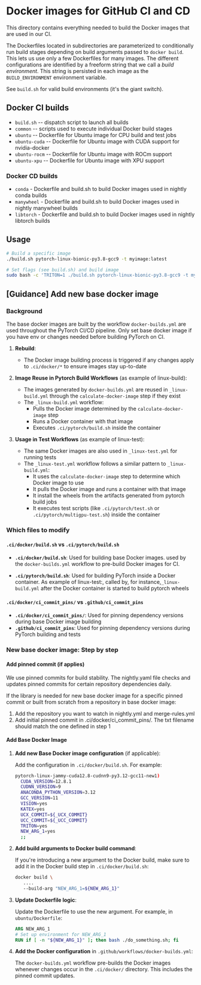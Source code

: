 # Docker images for GitHub CI and CD

This directory contains everything needed to build the Docker images
that are used in our CI.

The Dockerfiles located in subdirectories are parameterized to
conditionally run build stages depending on build arguments passed to
`docker build`. This lets us use only a few Dockerfiles for many
images. The different configurations are identified by a freeform
string that we call a _build environment_. This string is persisted in
each image as the `BUILD_ENVIRONMENT` environment variable.

See `build.sh` for valid build environments (it's the giant switch).

## Docker CI builds

* `build.sh` -- dispatch script to launch all builds
* `common` -- scripts used to execute individual Docker build stages
* `ubuntu` -- Dockerfile for Ubuntu image for CPU build and test jobs
* `ubuntu-cuda` -- Dockerfile for Ubuntu image with CUDA support for nvidia-docker
* `ubuntu-rocm` -- Dockerfile for Ubuntu image with ROCm support
* `ubuntu-xpu` -- Dockerfile for Ubuntu image with XPU support

### Docker CD builds

* `conda` - Dockerfile and build.sh to build Docker images used in nightly conda builds
* `manywheel` - Dockerfile and build.sh to build Docker images used in nightly manywheel builds
* `libtorch` - Dockerfile and build.sh to build Docker images used in nightly libtorch builds

## Usage

```bash
# Build a specific image
./build.sh pytorch-linux-bionic-py3.8-gcc9 -t myimage:latest

# Set flags (see build.sh) and build image
sudo bash -c 'TRITON=1 ./build.sh pytorch-linux-bionic-py3.8-gcc9 -t myimage:latest
```

## [Guidance] Add new base docker image
### Background
The base docker images are built by the workflow `docker-builds.yml` are used throughout the PyTorch CI/CD pipeline. Only set base docker image if you have env or changes needed before building PyTorch on CI.

1. **Rebuild**:
   - The Docker image building process is triggered if any changes apply to `.ci/docker/*` to ensure images stay up-to-date

2. **Image Reuse in Pytorch Build Workflows** (as example of linux-build):
   - The images generated by `docker-builds.yml` are reused in `_linux-build.yml` through the `calculate-docker-image` step if they exist
   - The `_linux-build.yml` workflow:
     - Pulls the Docker image determined by the `calculate-docker-image` step
     - Runs a Docker container with that image
     - Executes `.ci/pytorch/build.sh` inside the container

3. **Usage in Test Workflows** (as example of linux-test):
   - The same Docker images are also used in `_linux-test.yml` for running tests
   - The `_linux-test.yml` workflow follows a similar pattern to `_linux-build.yml`:
     - It uses the `calculate-docker-image` step to determine which Docker image to use
     - It pulls the Docker image and runs a container with that image
     - It install the wheels from the artifacts generated from pytorch build jobs
     - It executes test scripts (like `.ci/pytorch/test.sh` or `.ci/pytorch/multigpu-test.sh`) inside the container


### Which files to modify
#### `.ci/docker/build.sh` vs `.ci/pytorch/build.sh`
- **`.ci/docker/build.sh`**: Used for building base Docker images. used by the `docker-builds.yml` workflow to pre-build Docker images for CI.

- **`.ci/pytorch/build.sh`**: Used for building PyTorch inside a Docker container. As example of linux-test:, called by, for instance,`_linux-build.yml` after the Docker container is started to build pytorch wheels

#### `.ci/docker/ci_commit_pins/` vs `.github/ci_commit_pins`
- **`.ci/docker/ci_commit_pins/`**: Used for pinning dependency versions during base Docker image building
- **`.github/ci_commit_pins`**: Used for pinning dependency versions during PyTorch building and tests

### New base docker image: Step by step

#### Add pinned commit (if applies)

We use pinned commits for build stability. The nightly.yaml file checks and updates pinned commits for certain repository dependencies daily.

If the library is needed for new base docker image for a specific pinned commit or built from scratch from a repository in base docker image:

1. Add the repository you want to watch in nightly.yml and merge-rules.yml
2. Add initial pinned commit in .ci/docker/ci_commit_pins/. The txt filename should match the one defined in step 1

#### Add Base Docker Image
1. **Add new Base Docker image configuration** (if applicable):

   Add the configuration in `.ci/docker/build.sh`. For example:
   ```bash
   pytorch-linux-jammy-cuda12.8-cudnn9-py3.12-gcc11-new1)
     CUDA_VERSION=12.8.1
     CUDNN_VERSION=9
     ANACONDA_PYTHON_VERSION=3.12
     GCC_VERSION=11
     VISION=yes
     KATEX=yes
     UCX_COMMIT=${_UCX_COMMIT}
     UCC_COMMIT=${_UCC_COMMIT}
     TRITON=yes
     NEW_ARG_1=yes
     ;;
   ```

2. **Add build arguments to Docker build command**:

   If you're introducing a new argument to the Docker build, make sure to add it in the Docker build step in `.ci/docker/build.sh`:
   ```bash
   docker build \
      ....
      --build-arg "NEW_ARG_1=${NEW_ARG_1}"
   ```

3. **Update Dockerfile logic**:

   Update the Dockerfile to use the new argument. For example, in `ubuntu/Dockerfile`:
   ```dockerfile
   ARG NEW_ARG_1
   # Set up environment for NEW_ARG_1
   RUN if [ -n "${NEW_ARG_1}" ]; then bash ./do_something.sh; fi
   ```

4. **Add the Docker configuration** in `.github/workflows/docker-builds.yml`:

   The `docker-builds.yml` workflow pre-builds the Docker images whenever changes occur in the `.ci/docker/` directory. This includes the
   pinned commit updates.
